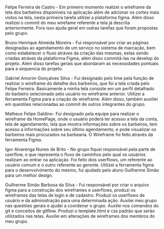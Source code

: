 Felipe Ferreira de Castro - Em primeiro momento realizei o wireframe da tela dos barbeiros dísponíveis na aplicação além de adcionar os cortes mais vistos na tela,
nesta primeira tarefa utilizei a plataforma figma. Além disso realizei o commit do meu wirefame referente a tela já descrita anteriormente. Fora isso ajuda geral 
em outras tarefas que foram propostas pelo grupo.

Bruno Henrique Almeida Moreira - Fui responsável por criar as páginas designadas ao agendamento de um serviço no sistema de marcação, bem como estabelecer o fluxo atráves da criação das mesmas, estas sendo criadas atráves da plataforma Figma, além disso commitá-las na develop do projeto. Além disso tarefas gerais que abordaram as necessidades pontuais para a sequencia do projeto.

Gabriel Amorim Gonçalves Silva - Fui designado pelo time pela função de realizar o wireframe do detalhe dos barbeiros, que foi a tela criada pelo Felipe Ferreira. Basicamente a minha tela consiste em um perfil detalhado do barbeiro selecionado pelo usuário no wireframe anterior. Utilizei a ferramenta Figma para a criação do wireframe. Além disso, também auxiliei em questões relacionadas ao commit de outros integrantes do grupo.

Matheus Felipe Galdino- Fui designado pela equipe para realizar o wireframe da HomePage, onde o usuário poderá ter acesso a tela da conta, tela de agendamento, tela que mostra informações sobre os barbeiros, tem acesso a informações sobre seu último agendamento, e pode visualizar os barbeiros mais procurados na barbearia. O Wireframe foi feito através da ferramenta Figma. 

Igor Alvarenga Nunes de Brito - No grupo fiquei responsável pela parte de userflow, o que representa o fluxo de caminhos pelo qual os usuários realizam ao entrar na aplicação. Foi feito dois userflows, um referente ao usuário comum e o outro referente ao gerente. Utilizei a ferramenta figma para o desenvolvimento do mesmo, fui ajudado pelo aluno Guilherme Simão para um melhor design.  

Guilherme Simão Barbosa da Silva - Fui responsável por criar o arquivo figma para a construção dos wireframes e userflows, produzi os wireframes das telas de login e de cadastro. Produzi os userflows de usuário e da administração para uma determinada ação. Auxilei meu grupo nas questões gerais e ajudei a coordenar o grupo. Auxilei nos comandos do git e conceitos de gitflow. Produzi o template.html e css padrão que serão utilizados nas telas. Auxilei em alterações de wireframes dos membros do meu grupo.
